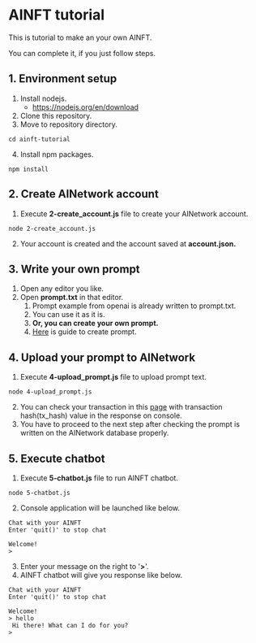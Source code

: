 # AINFT tutorial

This is tutorial to make an your own AINFT.

You can complete it, if you just follow steps.

## 1. Environment setup

1. Install nodejs.
    - https://nodejs.org/en/download
2. Clone this repository.
3. Move to repository directory.
```
cd ainft-tutorial
```
4. Install npm packages.
```
npm install
```

## 2. Create AINetwork account
1. Execute __2-create_account.js__ file to create your AINetwork account.
```
node 2-create_account.js
```
2. Your account is created and the account saved at __account.json.__

## 3. Write your own prompt
1. Open any editor you like.
2. Open __prompt.txt__ in that editor.
    1. Prompt example from openai is already written to prompt.txt.
    2. You can use it as it is.
    3. __Or, you can create your own prompt.__
    4. [Here](https://platform.openai.com/docs/guides/completion/conversation) is guide to create prompt.

## 4. Upload your prompt to AINetwork
1. Execute __4-upload_prompt.js__ file to upload prompt text.
```
node 4-upload_prompt.js
```
2. You can check your transaction in this [page](https://testnet-insight.ainetwork.ai/) with transaction hash(tx_hash) value in the response on console.
3. You have to proceed to the next step after checking the prompt is written on the AINetwork database properly.

## 5. Execute chatbot
1. Execute __5-chatbot.js__ file to run AINFT chatbot.
```
node 5-chatbot.js
```
2. Console application will be launched like below.
```
Chat with your AINFT
Enter 'quit()' to stop chat

Welcome!
>
```
3. Enter your message on the right to '__>__'.
4. AINFT chatbot will give you response like below.
```
Chat with your AINFT
Enter 'quit()' to stop chat

Welcome!
> hello
 Hi there! What can I do for you?
> 
```
